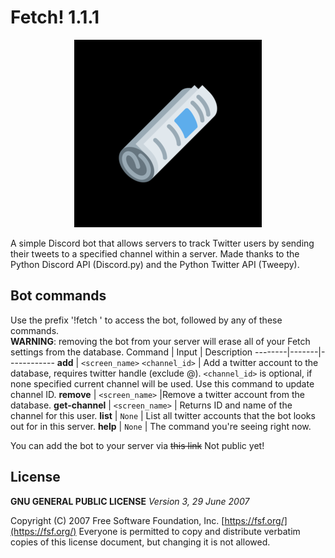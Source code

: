 # Fetch! 1.1.1
<p align="center">
  <img src="./fetch_logo.png">
</p>

A simple Discord bot that allows servers to track Twitter users by sending their tweets to a specified channel within a server.
Made thanks to the Python Discord API (Discord.py) and the Python Twitter API (Tweepy).

## Bot commands
Use the prefix '!fetch ' to access the bot, followed by any of these commands.<br />**WARNING**: removing the bot from your server will erase all of your Fetch settings from the database. 
Command | Input | Description
--------|-------|------------
**add** | `<screen_name>` `<channel_id>` | Add a twitter account to the database, requires twitter handle (exclude @). `<channel_id>` is optional, if none specified current channel will be used. Use this command to update channel ID.
**remove** | `<screen_name>` |Remove a twitter account from the database.
**get-channel** | `<screen_name>` | Returns ID and name of the channel for this user.
**list** | `None` | List all twitter accounts that the bot looks out for in this server.
**help** | `None` | The command you're seeing right now.

You can add the bot to your server via ~~this link~~ Not public yet!

## License
**GNU GENERAL PUBLIC LICENSE**
*Version 3, 29 June 2007*

Copyright (C) 2007 Free Software Foundation, Inc. [https://fsf.org/](https://fsf.org/)
Everyone is permitted to copy and distribute verbatim copies
of this license document, but changing it is not allowed.